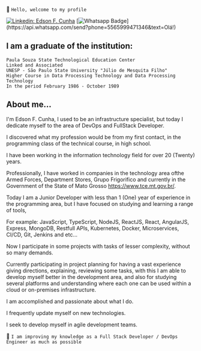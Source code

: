 👋 ``` Hello, welcome to my profile ```


[![Linkedin: Edson F. Cunha](https://img.shields.io/badge/-efcunha-blue?style=flat-square&logo=Linkedin&logoColor=white&link=https://www.linkedin.com/in/edcunha/)](https://www.linkedin.com/in/edcunha/)
[![Whatsapp Badge](https://img.shields.io/badge/-Whatsapp-4CA143?style=flat-square&labelColor=4CA143&logo=whatsapp&logoColor=white&link=https://api.whatsapp.com/send?phone=5565999471346&text=Olá!)](https://api.whatsapp.com/send?phone=5565999471346&text=Olá!)

## I am a graduate of the institution: ##
```
Paula Souza State Technological Education Center
Linked and Associated
UNESP - São Paulo State University "Júlio de Mesquita Filho"
Higher Course in Data Processing Technology and Data Processing Technology
In the period February 1986 - October 1989
```
## About me... ##

I'm Edson F. Cunha, I used to be an infrastructure specialist, but today I dedicate myself to the area of ​​DevOps and FullStack Developer.

I discovered what my profession would be from my first contact, in the programming class of the technical course, in high school.

I have been working in the information technology field for over 20 (Twenty) years.

Professionally, I have worked in companies in the technology area of ​​the Armed Forces, Department Stores, Grupo Frigorifico and currently in the Government of the State of Mato Grosso https://www.tce.mt.gov.br/.

Today I am a Junior Developer with less than 1 (One) year of experience in the programming area, but I have focused on studying and learning a range of tools,

For example: JavaScript, TypeScript, NodeJS, ReactJS, React, AngularJS, Express, MongoDB, Restfull APIs, Kubernetes, Docker, Microservices, CI/CD, Git, Jenkins and etc...

Now I participate in some projects with tasks of lesser complexity, without so many demands.

Currently participating in project planning for having a vast experience giving directions, explaining, reviewing some tasks, with this I am able to develop myself better in the development area, and also for studying several platforms and understanding where each one can be used within a cloud or on-premises infrastructure.

I am accomplished and passionate about what I do.

I frequently update myself on new technologies.

I seek to develop myself in agile development teams.

👀 ``` I am improving my knowledge as a Full Stack Developer / DevOps Engineer as much as possible ```
